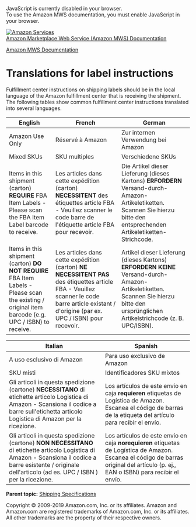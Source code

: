 <div id="MWSDX_noscript">

JavaScript is currently disabled in your browser.  
To use the Amazon MWS documentation, you must enable JavaScript in your
browser.

</div>

<div id="MWSDX_divtop">

[![Amazon
Services](https://images-na.ssl-images-amazon.com/images/G/08/mwsportal/fr_FR/amazonservices.gif
"Amazon Services")](http://services.amazon.fr)  
<span id="MWSDX_titlebar">[Amazon Marketplace Web Service (Amazon MWS)
Documentation](https://developer.amazonservices.fr/gp/mws/docs.html)</span>

</div>

<div id="MWSDX_divbottom">

<div id="MWSDX_divleft">

<div id="MWSDX_toc">

</div>

</div>

<div id="MWSDX_divright">

<div id="MWSDX_content">

<span id="MWSDX_breadcrumbs">[Amazon MWS
Documentation](https://developer.amazonservices.fr/gp/mws/docs.html)</span>

# Translations for label instructions

<div class="body conbody">

Fulfillment center instructions on shipping labels should be in the
local language of the Amazon fulfillment center that is receiving the
shipment. The following tables show common fulfillment center
instructions translated into several languages.

<div class="tablenoborder">

| English                                                                                                                                             | French                                                                                                                                                                                          | German                                                                                                                                                                               |
| --------------------------------------------------------------------------------------------------------------------------------------------------- | ----------------------------------------------------------------------------------------------------------------------------------------------------------------------------------------------- | ------------------------------------------------------------------------------------------------------------------------------------------------------------------------------------ |
| Amazon Use Only                                                                                                                                     | Réservé à Amazon                                                                                                                                                                                | Zur internen Verwendung bei Amazon                                                                                                                                                   |
| Mixed SKUs                                                                                                                                          | SKU multiples                                                                                                                                                                                   | Verschiedene SKUs                                                                                                                                                                    |
| Items in this shipment (carton) **REQUIRE** FBA Item Labels - Please scan the FBA Item Label barcode to receive.                                    | Les articles dans cette expédition (carton) **NECESSITENT** des étiquettes article FBA - Veuillez scanner le code barre de l'étiquette article FBA pour recevoir.                               | Die Artikel dieser Lieferung (dieses Kartons) **ERFORDERN** Versand-durch-Amazon-Artikeletiketten. Scannen Sie hierzu bitte den entsprechenden Artikeletiketten-Strichcode.          |
| Items in this shipment (carton) **DO NOT REQUIRE** FBA Item Labels - Please scan the existing / original item barcode (e.g. UPC / ISBN) to receive. | Les articles dans cette expédition (carton) **NE NECESSITENT PAS** des étiquettes article FBA - Veuillez scanner le code barre article existant / d'origine (par ex. UPC / ISBN) pour recevoir. | Artikel dieser Lieferung (dieses Kartons) **ERFORDERN KEINE** Versand-durch-Amazon-Artikeletiketten. Scannen Sie hierzu bitte den ursprünglichen Artikelstrichcode (z. B. UPC/ISBN). |

</div>

<div class="tablenoborder">

| Italian                                                                                                                                                                                                            | Spanish                                                                                                                                                                             |
| ------------------------------------------------------------------------------------------------------------------------------------------------------------------------------------------------------------------ | ----------------------------------------------------------------------------------------------------------------------------------------------------------------------------------- |
| A uso esclusivo di Amazon                                                                                                                                                                                          | Para uso exclusivo de Amazon                                                                                                                                                        |
| SKU misti                                                                                                                                                                                                          | Identificadores SKU mixtos                                                                                                                                                          |
| Gli articoli in questa spedizione (cartone) **NECESSITANO** di etichette articolo Logistica di Amazon - Scansiona il codice a barre sull'etichetta articolo Logistica di Amazon per la ricezione.                  | Los artículos de este envío en caja **requieren** etiquetas de Logística de Amazon. Escanea el código de barras de la etiqueta del artículo para recibir el envío.                  |
| Gli articoli in questa spedizione (cartone) **NON NECESSITANO** di etichette articolo Logistica di Amazon - Scansiona il codice a barre esistente / originale dell'articolo (ad es. UPC / ISBN ) per la ricezione. | Los artículos de este envío en caja **norequieren** etiquetas de Logística de Amazon. Escanea el código de barras original del artículo (p. ej., EAN o ISBN) para recibir el envío. |

</div>

</div>

<div class="related-links">

<div class="familylinks">

<div class="parentlink">

**Parent topic:** [Shipping
Specifications](../fba_guide/FBAGuide_ShippingSpecs.md)

</div>

</div>

</div>

<div id="MWSDX_footer">

Copyright © 2009-2019 Amazon.com, Inc. or its affiliates. Amazon and
Amazon.com are registered trademarks of Amazon.com, Inc. or its
affiliates. All other trademarks are the property of their respective
owners.

</div>

</div>

</div>

<div style="clear: both;">

</div>

</div>
